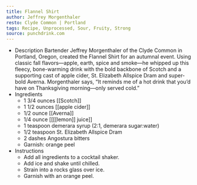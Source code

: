 ```yaml
---
title: Flannel Shirt
author: Jeffrey Morgenthaler
resto: Clyde Common | Portland
tags: Recipe, Unprocessed, Sour, Fruity, Strong
source: punchdrink.com
---
```


- Description
  Bartender Jeffrey Morgenthaler of the Clyde Common in Portland, Oregon, created the Flannel Shirt for an autumnal event. Using classic fall flavors—apple, earth, spice and smoke—he whipped up this fleecy, bone-warming drink with the bold backbone of Scotch and a supporting cast of apple cider, St. Elizabeth Allspice Dram and super-bold Averna. Morgenthaler says, “It reminds me of a hot drink that you’d have on Thanksgiving morning—only served cold.”
- Ingredients
	- 1 3/4 ounces [[Scotch]]
	- 1 1/2 ounces [[apple cider]]
	- 1/2 ounce [[Averna]]
	- 1/4 ounce [[[[lemon]] juice]]
	- 1 teaspoon demerara syrup (2:1, demerara sugar:water)
	- 1/2 teaspoon St. Elizabeth Allspice Dram
	- 2 dashes Angostura bitters
	- Garnish: orange peel
- Instructions
	- Add all ingredients to a cocktail shaker.
	- Add ice and shake until chilled.
	- Strain into a rocks glass over ice.
	- Garnish with an orange peel.